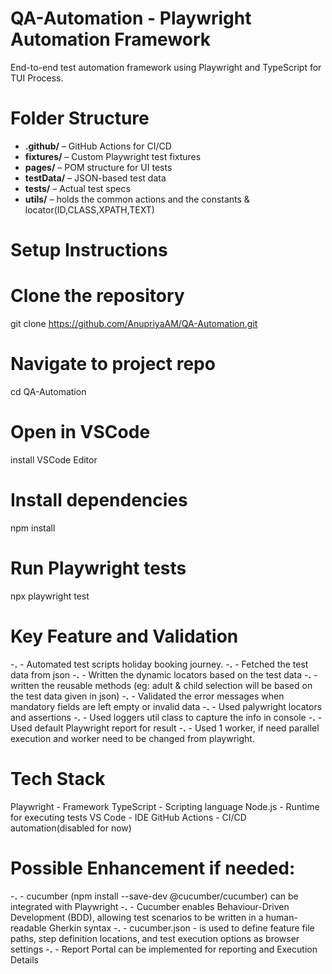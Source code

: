# QA-Automation - Playwright Automation Framework
End-to-end test automation framework using Playwright and TypeScript for TUI Process.

# Folder Structure
- **.github/** – GitHub Actions for CI/CD
- **fixtures/** – Custom Playwright test fixtures
- **pages/** – POM structure for UI tests
- **testData/** – JSON-based test data
- **tests/** – Actual test specs
- **utils/** – holds the common actions and the constants & locator(ID,CLASS,XPATH,TEXT)

# Setup Instructions

# Clone the repository
git clone https://github.com/AnupriyaAM/QA-Automation.git

# Navigate to project repo
cd QA-Automation

# Open in VSCode
install VSCode Editor

# Install dependencies
npm install

# Run Playwright tests
npx playwright test

# Key Feature and Validation
-**.** - Automated test scripts holiday booking journey.
-**.** - Fetched the test data from json
-**.** - Written the dynamic locators based on the test data
-**.** - written the reusable methods (eg: adult & child selection will be based on the test data given in json)
-**.** - Validated the error messages when mandatory fields are left empty or invalid data
-**.** - Used palywright locators and assertions 
-**.** - Used loggers util class to capture the info in console
-**.** - Used default Playwright report for result
-**.** - Used 1 worker, if need parallel execution and worker need to be changed from playwright.

# Tech Stack

Playwright - Framework
TypeScript - Scripting language
Node.js - Runtime for executing tests
VS Code - IDE
GitHub Actions - CI/CD automation(disabled for now)

# Possible Enhancement if needed:
-**.** - cucumber (npm install --save-dev @cucumber/cucumber) can be integrated with Playwright
-**.** - Cucumber enables Behaviour-Driven Development (BDD), allowing test scenarios to be written in a human-readable Gherkin syntax
-**.** - cucumber.json - is used to define feature file paths, step definition locations, and test execution options as browser settings
-**.** - Report Portal can be implemented for reporting and Execution Details